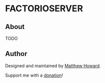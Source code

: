 # FACTORIOSERVER

## About

TODO

## Author

Designed and maintained by [Matthew Howard](https://www.linkedin.com/in/matthew-howard-4013ba87/).

Support me with a [donation](https://www.paypal.me/hattmo)!
